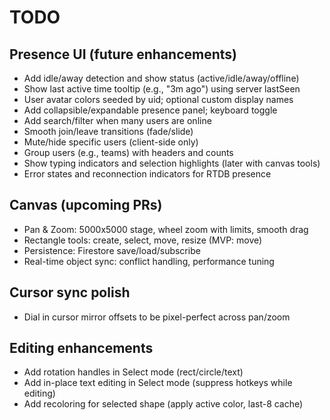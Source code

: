# TODO

## Presence UI (future enhancements)
- Add idle/away detection and show status (active/idle/away/offline)
- Show last active time tooltip (e.g., "3m ago") using server lastSeen
- User avatar colors seeded by uid; optional custom display names
- Add collapsible/expandable presence panel; keyboard toggle
- Add search/filter when many users are online
- Smooth join/leave transitions (fade/slide)
- Mute/hide specific users (client-side only)
- Group users (e.g., teams) with headers and counts
- Show typing indicators and selection highlights (later with canvas tools)
- Error states and reconnection indicators for RTDB presence

## Canvas (upcoming PRs)
- Pan & Zoom: 5000x5000 stage, wheel zoom with limits, smooth drag
- Rectangle tools: create, select, move, resize (MVP: move)
- Persistence: Firestore save/load/subscribe
- Real-time object sync: conflict handling, performance tuning

## Cursor sync polish
- Dial in cursor mirror offsets to be pixel-perfect across pan/zoom

## Editing enhancements
- Add rotation handles in Select mode (rect/circle/text)
- Add in-place text editing in Select mode (suppress hotkeys while editing)
- Add recoloring for selected shape (apply active color, last-8 cache)
